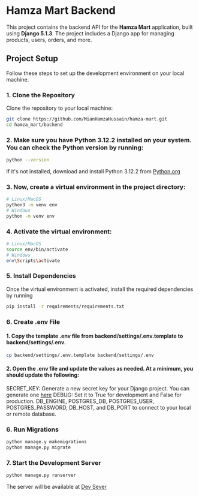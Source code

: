 # Hamza Mart Backend
This project contains the backend API for the **Hamza Mart** application, built using **Django 5.1.3**. The project includes a Django app for managing products, users, orders, and more.

## Project Setup
Follow these steps to set up the development environment on your local machine.

### 1. **Clone the Repository**
 Clone the repository to your local machine:

```bash
git clone https://github.com/MianHamzaHussain/hamza-mart.git
cd hamza_mart/backend
```

### 2. Make sure you have Python 3.12.2 installed on your system. You can check the Python version by running:
```bash
python --version
```
 If it's not installed, download and install Python 3.12.2 from  [Python.org](https://www.python.org/) 

### 3. Now, create a virtual environment in the project directory:
```bash
# Linux/MacOS
python3 -m venv env
# Windows
python -m venv env
```

### 4. Activate the virtual environment:
```bash
# Linux/MacOS
source env/bin/activate
# Windows
env\Scripts\activate
```

### 5. Install Dependencies
Once the virtual environment is activated, install the required dependencies by running
```bash
pip install -r requirements/requirements.txt
```

### 6. Create .env File
#### 1. Copy the template .env file from backend/settings/.env.template to backend/settings/.env.
```bash
cp backend/settings/.env.template backend/settings/.env
```
#### 2. Open the .env file and update the values as needed. At a minimum, you should update the following:
SECRET_KEY: Generate a new secret key for your Django project. You can generate one [here](https://djecrety.ir/)
DEBUG: Set it to True for development and False for production.
DB_ENGINE, POSTGRES_DB, POSTGRES_USER, POSTGRES_PASSWORD, DB_HOST, and DB_PORT to connect to your local or remote database.

### 6. Run Migrations
```bash 
python manage.y makemigrations
python manage.py migrate
```

### 7.  Start the Development Server
```bash
python manage.py runserver
```
The server will be available at  [Dev Sever](http://127.0.0.1:8000/)
